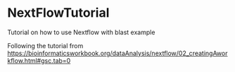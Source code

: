 # NextFlowTutorial
Tutorial on how to use Nextflow with blast example

Following the tutorial from https://bioinformaticsworkbook.org/dataAnalysis/nextflow/02_creatingAworkflow.html#gsc.tab=0

